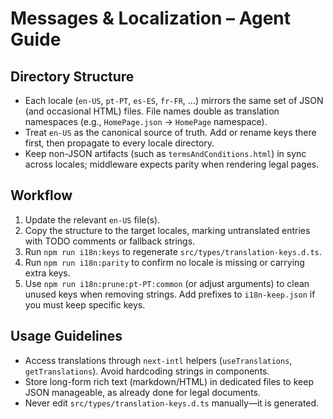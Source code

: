 # Messages & Localization – Agent Guide

## Directory Structure

- Each locale (`en-US`, `pt-PT`, `es-ES`, `fr-FR`, …) mirrors the same set of JSON (and occasional HTML) files. File names double as translation namespaces (e.g., `HomePage.json` → `HomePage` namespace).
- Treat `en-US` as the canonical source of truth. Add or rename keys there first, then propagate to every locale directory.
- Keep non-JSON artifacts (such as `termsAndConditions.html`) in sync across locales; middleware expects parity when rendering legal pages.

## Workflow

1. Update the relevant `en-US` file(s).
2. Copy the structure to the target locales, marking untranslated entries with TODO comments or fallback strings.
3. Run `npm run i18n:keys` to regenerate `src/types/translation-keys.d.ts`.
4. Run `npm run i18n:parity` to confirm no locale is missing or carrying extra keys.
5. Use `npm run i18n:prune:pt-PT:common` (or adjust arguments) to clean unused keys when removing strings. Add prefixes to `i18n-keep.json` if you must keep specific keys.

## Usage Guidelines

- Access translations through `next-intl` helpers (`useTranslations`, `getTranslations`). Avoid hardcoding strings in components.
- Store long-form rich text (markdown/HTML) in dedicated files to keep JSON manageable, as already done for legal documents.
- Never edit `src/types/translation-keys.d.ts` manually—it is generated.
